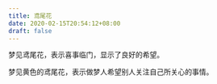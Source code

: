 ```yaml
---
title: 鸢尾花
date: 2020-02-15T20:54:12+08:00
draft: false
---
```


梦见鸢尾花，表示喜事临门，显示了良好的希望。


梦见黄色的鸢尾花，表示做梦人希望别人关注自己所关心的事情。
